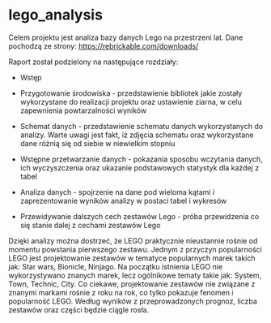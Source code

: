 # lego_analysis

Celem projektu jest analiza bazy danych Lego na przestrzeni lat. Dane pochodzą ze strony: https://rebrickable.com/downloads/

Raport został podzielony na następujące rozdziały:

- Wstęp

- Przygotowanie środowiska - przedstawienie bibliotek jakie zostały wykorzystane do realizacji projektu oraz ustawienie ziarna, w celu zapewnienia powtarzalności wyników

- Schemat danych - przedstawienie schematu danych wykorzystanych do analizy. Warte uwagi jest fakt, iż zdjęcia schematu oraz wykorzystane dane różnią się od siebie w niewielkim stopniu

- Wstępne przetwarzanie danych - pokazania sposobu wczytania danych, ich wyczyszczenia oraz ukazanie podstawowych statystyk dla każdej z tabel

- Analiza danych - spojrzenie na dane pod wieloma kątami i zaprezentowanie wyników analizy w postaci tabel i wykresów

- Przewidywanie dalszych cech zestawów Lego - próba przewidzenia co się stanie dalej z cechami zestawów Lego

Dzięki analizy można dostrzeć, że LEGO praktycznie nieustannie rośnie od momentu powstania pierwszego zestawu. Jednym z przyczyn popularności LEGO jest projektowanie zestawów w tematyce popularnych marek takich jak: Star wars, Bionicle, Ninjago. Na początku istnienia LEGO nie wykorzystywano znanych marek, lecz ogólnikowe tematy takie jak: System, Town, Technic, City. Co ciekawe, projektowanie zestawów nie związane z znanymi markami rośnie z roku na rok, co tylko pokazuje fenomen i popularność LEGO. Według wyników z przeprowadzonych prognoz, liczba zestawów oraz części będzie ciągle rosła.
